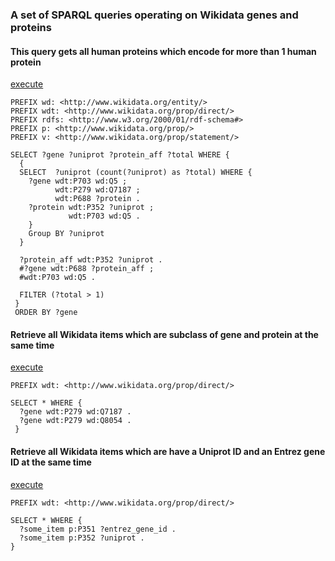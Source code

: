 ### A set of SPARQL queries operating on Wikidata genes and proteins

#### This query gets all human proteins which encode for more than 1 human protein
[execute](http://tinyurl.com/j3jxhy2)

```sparql
PREFIX wd: <http://www.wikidata.org/entity/> 
PREFIX wdt: <http://www.wikidata.org/prop/direct/>
PREFIX rdfs: <http://www.w3.org/2000/01/rdf-schema#>
PREFIX p: <http://www.wikidata.org/prop/>
PREFIX v: <http://www.wikidata.org/prop/statement/>

SELECT ?gene ?uniprot ?protein_aff ?total WHERE {
  {
  SELECT  ?uniprot (count(?uniprot) as ?total) WHERE {
  	?gene wdt:P703 wd:Q5 ;
          wdt:P279 wd:Q7187 ;
  		  wdt:P688 ?protein . 
  	?protein wdt:P352 ?uniprot ;
             wdt:P703 wd:Q5 .
 	}
    Group BY ?uniprot
  }
  
  ?protein_aff wdt:P352 ?uniprot .
  #?gene wdt:P688 ?protein_aff ;
  #wdt:P703 wd:Q5 .
  
  FILTER (?total > 1)
 }
 ORDER BY ?gene

```

#### Retrieve all Wikidata items which are subclass of gene and protein at the same time
[execute](http://tinyurl.com/jetbwwk)

```sparql
PREFIX wdt: <http://www.wikidata.org/prop/direct/>

SELECT * WHERE {
  ?gene wdt:P279 wd:Q7187 .
  ?gene wdt:P279 wd:Q8054 .
 }
```

#### Retrieve all Wikidata items which are have a Uniprot ID and an Entrez gene ID at the same time
[execute](http://tinyurl.com/jgqone3)

```sparql
PREFIX wdt: <http://www.wikidata.org/prop/direct/>

SELECT * WHERE {
  ?some_item p:P351 ?entrez_gene_id .
  ?some_item p:P352 ?uniprot .
}
```
